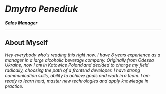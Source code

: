 *Dmytro Penediuk*
=====

***Sales Manager***
____

About Myself
---
*Hey everybody who's reading this right now. I have 8 years experience as a manager in a large alcoholic beverage company. Originally from Odessa Ukraine, now I am in Katowice Poland and decided to change my field radically, choosing the path of a frontend developer. I have strong communication skills, ability to achieve goals and work in a team. I am ready to learn hard, master new technologies and apply knowledge in practice.*